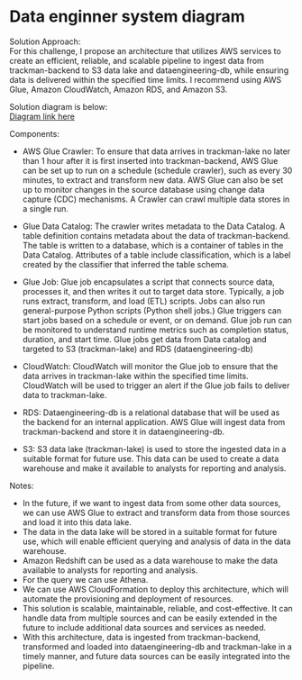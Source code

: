 # Data enginner system diagram

Solution Approach: <br/>
For this challenge, I propose an architecture that utilizes AWS services to create an efficient, reliable, and scalable pipeline to ingest data from trackman-backend to S3 data lake and dataengineering-db, while ensuring data is delivered within the specified time limits. I recommend using AWS Glue, Amazon CloudWatch, Amazon RDS, and Amazon S3.

Solution diagram is below: <br/>
<a href="https://online.visual-paradigm.com/app/diagrams/?lightbox=1&highlight=0000ff&edit=_blank&editBlankUrl=https%3A%2F%2Fonline.visual-paradigm.com%2Fapp%2Fdiagrams%2F%23diagram%3Aproj%3D0%26vpov%3D16.3%26vpob%3D20220410%26client%3D1%26edit%3D_blank&layers=1&nav=1&title=TrackMan_Solution%20daigram.vpd&vpov=16.3&vpob=20220410#R3cU2FsdOGVkX1U9Snq%2FudSoJDR4slRo8XEfEZu9G2SRUz9Cmi4Tfk%3DU8sNJYg5km%2BPlRdEI6Hyo8O3kXjpE7%2FdBDLXXMaw1%2FCxlWj8%2BIXBxhE0TEGHBzh2a%2FZ5YfMeLtiwfXCqsulUEIX2c7eAYP9KhnNOpmFoHMu5bHmI%2B0zwX6%2BdcDDl6u09JKCZzUcv62yCdNdcs0kBEQ7hcmFHAyF%2BCa5pN26RkGdGd8u6GBT2h3MWjiJ8h7T1RJdxYxNUs0aQF76t9CuPTN%2BBt7MoL5Cm7UrWEmHoj%2FJxd4F37LsOrnacjwPurtqU5kbs2l8X7bAR4GVfa%2BVEdJDQ0Xi65IykowG8ji7y1EAf08iFWUuCZJprF2oSQJCtmEbSPBI27M3ySd3syDK1YmPuh3lYtpuezLLc1mt9ZpUAfAxU1W1IMQFt1G2WhF%2BRUgsiBqE1AuG01AoPPi4ZCbwqMctgcDc65NqsNjCBxvrHXdtp4leGtpJJesvE7oODkU8wkCKXgL8RErXPfF3euKBlr1DvB873jfqU16zMgWNAOIVYyk2%2FutrirtPpAyAdQpXTy1wCcuSTHxHsZCFZf7yspn38nu9C9Arg5PT7nh%2FDcYD%2BKKq0QotCyp7hCLrwxHK2Fzf0yf0AmwuHLmSTK1oNutBjShub7o07ozyLmPoX8tSgxuD%2B6darDYA9i00CXeG12t8FSiouXNGmq8Bi1jf161xZWsEkt4z6y0syJL%2FBVyytykM%2Fs%2BEfFmslAcpeK16FcyGfhQoh5ozB3%2FHzfQn58UQj1I2lRZsrPDXPsKmHQKR9SyNiWbcJmpVBAACErecQONE9DK0JEbGZD7nAbNrthmzoRAs010S1xVNObT0ZSPVJ1AeRVIgP9cEoBSEm0HMpLz%2FSalTVPXxT76lWPEeuniuOcQNF%2Fn8mH5W4ZyDqfgjMxppXkOM4T8kUZgIHFeae%2FSVAZwgm%2FNZmZ0%2B5UOOp7%2B8PoSBKhO9Y9lBI0E13mv55J%2Fsto3aZb%2BLy1yA1Xgkl0T7spf5WZGbsklSlcmzZOUf3slLROMrg2wyNOeHVULrjlDJt15OwyAtqCC3Z%2FqDbfqtK7%2BnyHLK43HRfcMm4%2F083t6%2ByTaxqlb4Fi2i%2BlN3pOx4wDGEiL7SuVODWCP03oN9I6zQpJpynJqvpdFMaxtitC7kzrqluNdOmNdmrI2HZE7J3hEVmLcNCqPrExt0zPjLO90jIocDWZdxnnA4X28zN8ejBOWhefkDHUqUHgueywOXYkGiJggY7yfrYOioYmIeMJrWjQRi5CqGfqHXkC7AoMfPFLzp7r053lIf7gzq%2B6SpA69f58zLwcN4dXt%2BxZExf7tx23G3h4TgxoCg%2Bbwb5fkUtS%2B2x%2FH6dPH56dfC6j0e2Llcyy%2FUGbPHhc%2BfVLfU3NxjmqgCBiQnWnEfFWXXnVn7UuuYzESrehxPQIwOAlx5vgVDsa6nfyMqGALNx2l2ki4X6WuT9KB8Qp9pE2bsqLIGq8JiF9A6LpSG%2F%2FAMVbndpdCiUT3nsqveQnLzQhoSnVKvCfrnpAPQ8kmBWbHqNFLikv1kVhWft%2BtH51DUYPi2e9KjkA3Z7okPYH44M4ApVc8f0bBH94t1eTm4cZbpdmx0xEEnCSI76OvVgl4XbN9%2FJFFMkbbakBruym%2B3RHEbFC7H%2BYM%2FiEYriQOMRXooZtliRM6c1TXlMMluHMvAxRTitpfvybnGLBv0PGHSxbHAnxSACCF2UFIfbGb5c7RsBmBLgelWi%2F00BTpHBTHfBazDfUbXxocRvDObrWREsI%2B0LuDqJ25HR3w9nxa0fnCQgTAV3C%2B7Sg45u1TRoEd4T%2F1xB6IoSEhC0oQnN8v7x82DQMdyK%2Bdebv7l3wlk8gWQerOUFzTMSLDVSLOpbpvAqiYZ%2FUM29zOijOSfsPmhJoKV5eqhqri30xINndQ%2BpXU39GDZM7Np%2BDQcpkWhMTc2xmZucoTDs%2BwGAQCvLFxkYOI0thcycjXSP7pW1%2FrQOWG%2FYiEUxZHOjlbruoIUpBusOdpuN3%2BaJUsknatKxk8aSPADhju7DT4bwkDd%2BCGlLMq9z78ll78EkQoTlGGr29RCQYWjamyxWzfofHBDP94%2FI95k7fyk9rV4TjpPkSyZGH2ay05sMucpec4MxNfkCWWeVdGzjrEcauRRBjMZde4cBcruB4idLdkhB%2FjeWwYgluFv7KLXOnDwWEtSXvgUwNIhB4pac5wYqS0exzZttUgyu8rIx%2BsgJspCTdhPhwNm3L5n1c4rhXMpTtIruV2J3EOfEnTuTAVXRflni3iHE9Q0OdALNJE8ieMv2B41bmmvcynDKAal9izEFw%2FtMAdRuGDFUu2gdqiVefazLAqnPMVSQ9u3P72sROtrGMO64H7qQU%2BQ09cB2u71UZiAf3hMzpf%2F4jaebC9dNNKksflXgY4ajwxYov6Nt5aBf%2F1Gpo%2BF6fzxhQM3e%2BB9uWgMoJPwMr80Ki61realDeP34e0u4BRZmCRUNWMmIxP41YSMaDW9GXWvH2uzFY66m%2Bpkg2kMzbikW1k%2BhNCqP1YDlZiYsDya7f3iCRoUd05mdt8neYUgexL7ZmlTn655S8PLPD7UkSiSjCjrYgwItw7fnuNDgWt2f1KebAaA1corM560%2Fa8Li49k3O4HDrKIKIsJ%2BmoYSa50ZAranfFftvf1Sbpx6kxBmAYTWrP%2BAlJAvYNTnGcvt9iBOBJNMzrHa3BdIc60hch%2FeLTmsdxtvb3aEMsNtUoszD%2F4AwVTzaGIcoUfgrcAGS2IDTObaRpE7RPYz6c9WBpe21x0w8G3AAas8JRJjwqWQbayEnNqfsceVR5KBpfwfjEoBbVgTDBgYXV8S3gDceZyxuJ0u4fSKx1BV8K6EotKT7sXzM4nPSuv4g9Xf2kYOYXwWvVHSPddgSF7G6BXFTDK%2BdRLhzBET9wCHRAKig8%2BtKomVp22oVTg%2BsE8dkQHfCvy8ZivO85j6WyGkUdBCP9yD9GqhEfDeRYU%2FgmgN97Rd3F8b2TtkeYj15O0RC0S9wCj7WovBzdsmlX8JV3RX63GAgNhkbiqZrFZeKcdTH2UttRBtVN1UqsrqNmwRSG5NLhhNvThne7L1A3GSeGKuxC3OXR%2BnLAMc%2BlFTUwPEq1bvaC3iBp7VK57VCknJBkAVltsZI3mKw4Ph5qEzf3vNacH381YGjKnU8oRP1xR36bEan9TzPSiIn35EcQ%2FWvAmV44l2nm5tao2q16qI6a%2BQdQElprrQpV0LTeGTqvpeDXxQeN8m1qsi0P6gpTwp6D23N5dwyRJTnz1g5%2BFMxEn1D3yDHyJ209%2BHxkYTZCaRPiYCRe2kgMscJ0q5jdYF6KiCEqqH0R2ftIZ8wbYNwXC0bnyzDrEP15fBoyLkAmLxbk5skUj4l3oWRMf4mjm9H5OpyZeN5lb%2FcPG2zmbj5N31tsscLKAW1cCVjHRKuvKBT7VgXCMNF6YBbpLvolGAl4s0PjlItYkDM6hJUPKM%2FTZUQdGOR7C%2FwLp2Q52LQ9eE1ogx7yFk6i0cbM%2BczAQuYS8Gf0xJ12jJEWnZxVV3Eq5ecIMcg2ket5%2FYvrWn%2BSeWTPzaX8lhfY07ygR%2FOXgyB7Z5kFGDCHqvPIR9IV97DVaR%2Fy3uqgHPMrWW8%2BNzcpS1Bp48EjFpAvKm47MuhnoKoJftfIl4OqVPRaHGA4vQZ4jiVZpRE6ndAOfEH%2BIserFZWHc%2FFuWusEZ9KJnnztax%2B59oAli2Voz5rFaIwDcDHKGmReCuDjNlUP7j7KwXXkIkxrOBxH4q7CzRqeefq3Z7oJ4RRkkPBQCz8z9vhQr2%2F6ypodERWfgxhUG%2FtfN2ajonmak1LyDwe7KobS3i0O9cHUP7Bb%2FzHDrnMw9dRjjCNuPRiuK3OkrblPnKMTmYqMIKh3U29s384Y9xgynqTqoCdLZW4LSlutrPQCnl6GDxfkJ329y0IEOCFMs%2BRRiyYuOrfQ9QqIp1nYQWzaNQ3%2Fuo%2B3%2Fol2Dluv0d%2BkA5YC35bhwXS6A4YQRZBhHvO2VUVJrVJOshZoVLt6meuvD3D0cTX%2FnPLSPhcHwIc8NqmIn%2F%2BuVNzrrqeuyIhssnQ6kkjA9U4p%2F%2Bu04DV3isZwCniVhe14e0uVoR%2BNok%2BKOzu3XWkiJqoYCFITU7Au%2FjbcM8%2FNfHfOxSiuCn%2BWnq1l2U2qHoe%2Fr%2BYbrX9iVZ15%2BVG8nAhkwz4HaiIDlDN38hX7spSFXYRfARiQDSICYsd9TIjxje8ZXuWrxbyBCVpmvz40lQiI8ZY4HTnqjUoVzIqGtWIoWG1vFldRz3at2IqxMDlOMD8S9GnSLPyVrLXdDSSanYuykPkKJbtYD%2ByzNjboGeXUKHOenNPRCbfnm98L3rMC3ZgsBe4u3%2FEb4LrP8S%2BIDWF9fUWD0RCma3zEiLsDFWo%2B9iNSm2SRc%2FSpRKQZjxEMWO%2FY1RbBGyTSxMkpKn4WpCo6OLVJiafZ2E36e%2FAp%2BeMui1cKJPVJcpP3T3nQu9sZlQaFfCfHa56kPfE9X8mY96a1LM3Lj637THftPWOvRZ0ww2ll0BohzGveHeGJWfmBSGNspKRUl9kE4H3cTZpF1fTjHbJAgC%2FYjUKpcCuNg%2Fdhfk5NEwBOa5wJa5ZlUF%2Fw0RtM5tTXNtDijWkkaPFjptgC7en%2Frn014np%2BYtOXdVx1cI%2B6mL72%2FwrM83WlimTSN9lRybBnZlx8iLBGPMixIlT9RF%2BE97JZs98lGKLp79iMrBEvmu2VeXq4zNgqE9zhT3yq%2Bw5VVjurBVaFKFyVctyKnrhpnPSnqlbbKskiWxsJ1ZiuuuM09%2BY026udm%2BSR9s5jGFjhdLtMzrliPnMKi2dULyR4bpZF8qBnnTGDBXQpVrXjtz%2B2qLgJyGbETOCkgGCfkM9yzO4v3C1AChjY6WfvSIMWzMr01KMHK6%2BdT1Vu5daV93c32vv0tcx94gRhXzpRSMfgVQWTaGqs%2BsyRUMAlPZnnp%2FaX6cdzQcue5Ua6OE7NQvylbSn7Jsz9hOQGYAwdEn5itQHNzafB28nkku32bPZHYrzb7e9W985R6B3U6SH%2FKwBJMNBskkQDCCNNZsy19vcp7eXUIpuTlA8maDeoJsi0sSm7eu3Vrt0H3k2xijdTNrHF7xmQBfqFWx%2BGTVMFnYOsW0JCLht4jN7osTENbZUO%2Fh7HTp5aeUKiyFbdaUDzoUiHJpSZLVesB8imWMNk5phv7W%2BkzYCqbs4kuE0C0jCzbu4WFnHNUbmoBW7ueI%2BsKyKW30DmDjLnnd3RCD9LfSbrkIpbnApVj7%2FycEmGx52mYG54siphseehgh%2FPMy6txoTP4a6MtQSFY2TAPzTuLLvylSaiwX7qn2QJDfAEUEyYGkml6nOy9oSBcQeLXrhD4TI5%2F4oidEq0qGirrLTFKErBLF%2BsoXxKO%2BmSa%2BElUlDS0jvlF%2F8Q3xhTDBFsc9VWU0am2HUYyxKhe48O%2Btxh0Wvh2TwY5ELRXrMAkgLvTfiAECAmi6G4LejPJJ94Pc24MGfcdWxda97JHa6sxVZk7viedkTswNElVA3szc1XBjWCg%2FvWm1SSwiHWZwgo1sLoV4z8qqKlK3K9zujDyUGZp1uM%2FiOAI2mo7drlsua1C00lLVkypLhY3BVGqKkWf2Rk0GMw5Dmqk5hczOeHHdLIF0dKtMrZsDXx6TTPpDLEnn7%2BkSab%2FTOsiQ0RK4Rs9O00HSB8laaSJh9Ch6I6l3OWYim1US6agR8Bws%2BpbyL7J85qqycODwJuAlsM2tzsNXdE2YkIAq8BJ04ILfO%2BkkehUj%2BlPhy4zqdsexyUwEF2CQWSvP8LOUdRJpyrfktMIplXwe11A7rw3%2BEFn9GKKX0081lTUCO3S4U0J8wwnvMb50Uky%2Fm79XSUDYySICvAdnuB1di6rqpgkBJUv6rEiWDenWQKjZ%2Fo6BR65VmHSHt2Fx8KwawwQHpxm6hQczHFzQPGHNLIjyjJG12Kf74WgIIRBa2ykbGDpxxpxlyRD2osqWm4FN68dVxNblTbpw%2BzjpYRN5s9JS77ltkl2qCLe1hWoWB7kMgfuh0lobccLN73XUaXNx9RPu8flEOcaYI9rLDQ0zINfw%2F5zZ%2FqlDAKqtOEnAOV3DIs4J1IpYw8vUqEBnjK5S2cqMWhozagDZPVpZtRn2I1sbkSIsBMIAfy3TccHfyfyqL8bCxImduec0P93iIPvr4y309UO0%2F8OOg1QvSvpE0RSlr4S2pwAN4uGD0N8BFyZ30GIwx7QBhGg9er8sdtqHQd4DUTubNx0tZ%2Bx2ER7M%2BW9oeEpShNvXkexwD7Yuom1UM1LCdVMzz7htebHjLh8JGm9xl4XQbMNIGNTgKks9iJ7801IImSTc64uiz9FixeNs%2BBqRSlUgQfjmaIrbA09awcjG4LEIW%2BnsHn6elDzQXQRYeXIJQoayBL%2B2zn1oe1BZVSFmbNyd2ePdUxSsxnxacWXhh6w4rscyRUpKRiU8M8izsariyoJBXbjHnjyXqKVuJMIsrK3sy2FaJYYWw8fG%2B3cPdKOSAZRcaYbOkLrUMgpwX%2FiTWdlsVJus9xKIpMszOuZA0Ht0ZBT8Zla3hHJpBsaGZkfHnlXI%2FHBkIWX4%2BhsNAd6qJj5lW1YovyBeyIPR8xisdj%2F8q8LODRFqbrybqoIja1MnRTDx7AWHdTKBVq0SFZlw8Gy%2FR1dI98D90n821KyqNVDug1R9bNWqp7WM9M5eISz6faWvRbCkOiJ7pb%2BqNLDtEFYLWplFTzr%2FdiTyOOHnxGJznGNLu0bBN9Q41tXtz%2FrLKJvK2y%2FW%2BjmbDuR%2F1sXE%2BrRrvhJC1S8wV35oPOW%2FqZTgk13gpxljUoVRNMiONNXwcobFhSEQEKWVJ1uj7S6sgAuJFq%2BGzGlvhf%2BqE3LxmG7Nt5pQFiAjOKmUfBIzYLNPOUzaZia73s%2FMflKCBkLQZEbR19lZjsPYUIm7It%2FIMIFymHWRVmYJjY34u0T8WCO7KpBY03y11iMLXz9ZMQ6ID75WUWXRl8Vk5Vb6Z8KXadlT4TCcYJPXAtPeHqeOXGMLkDj2LohA7ec94k6FobqpRT9EGtUrt9Vtm%2FZawEt%2FMdwQKe%2BZm2FPHNrHdhBpLCaHmYeCbFglB%2BtC558nyRXTM%2F2KSpJm%2BNeInsfP7kbXyU0o194mhv9Yzoq%2FN7xzDVFKLABMaPV6osX9egsfoUFt62JPyNC829VOESJRWA4jJIY5NvnP30Re3VMaaHFFmMAqF%2Fma3NSihwJGepTND7Bo0486z6x5Rb3JXry4rtOhsaFZt92cG976HKNQ0ZDDAwHz%2BNp1F4W9muMdBzdpCJwEvDpJjoPt%2B5sZmxPyS0pk0mcPw58lXN2eclV2VK%2Bceeige4Ip3iYE3BXQtTrHXdI1AYfdn1hmzdQryfnR1tonWr7JIgscJqRH%2F1x59V7ca58hn1okM%2B9mWU7ILTYTwTTTY58PJVrdJXYqZrV7MN5leILoR0gWcUDkJcZr81%2Bjn1OvB5FQXws9yP4mKd3lpwKKpe3hk0Sun4QudG6udyf5%2FjJqNGNyArKeh%2B%2F25onWMtwV%2FhLhEYNygd7IY8WlV4b1gmYzn%2BZsP6o81zbVVzDXH1ZLzVewXw54N%2BAO%2FP49Y53Gm0eyzt%2ByfYBRO0WjDtJZIq9j29F0uz0IUB1%2BVxypsCvRkA%2FYYAIQRotnqf%2FwWOYDo315rZVbXQzyAH3hwTE15IHVRRSwz%2BXxnyF1jLWFwy07dv3GeBsgsxRzQLZ0%2BiUIbFy%2F%2B2L8xIvG3EsSMbge6ffbEAqg4CCVkdQthauN2balTz0Ewpi%2F2%2F4sLz4GXraXKgBKRur9m%2BIefrTkCZn1WHwbx7FmEXLI5QAfvpCZAbP%2FE6FkoDxDBgujjcpYDyCVq55ei7BykqSaoRFtJdNUZerWk0FnsQeH1dT3W7REBLm2StW%2FlLbAuKw3PN77L%2BPdpWCT9ryJB6GA1VNplp6%2BJ67A6HAsmYE2wx%2FKMr2odHwTKJ9E1xfRT1k8IlddIZbDjcoR2F2VwoyPHWWizFxuh1VsBv9ba14BSVEQKCH4AYSuvd10nUGTaMqScll3JnPywfTQq8Il9EmTQkYR54s3zos5boB437%2Bu0IHvR2quUs5L%2BhU3N8cwHt2f8GA4p7loPph3T8zJZtWxcpGlLvGtFJsDHEFxHlnjhMsVIB0dhXhYN3Zdh0AVtlG7ogxosW7T%2BfQ%3D%3D1dIwV116" target="_blank">Diagram link here</a>

Components:


- AWS Glue Crawler: 
To ensure that data arrives in trackman-lake no later than 1 hour after it is first inserted into trackman-backend, AWS Glue can be set up to run on a schedule (schedule crawler), such as every 30 minutes, to extract and transform new data. AWS Glue can also be set up to monitor changes in the source database using change data capture (CDC) mechanisms. A Crawler can crawl multiple data stores in a single run.


- Glue Data Catalog: 
The crawler writes metadata to the Data Catalog. A table definition contains metadata about the data of trackman-backend. The table is written to a database, which is a container of tables in the Data Catalog. Attributes of a table include classification, which is a label created by the classifier that inferred the table schema.

- Glue Job: 
Glue job encapsulates a script that connects source data, processes it, and then writes it out to target data store. Typically, a job runs extract, transform, and load (ETL) scripts. Jobs can also run general-purpose Python scripts (Python shell jobs.) Glue triggers can start jobs based on a schedule or event, or on demand. Glue job run can be monitored to understand runtime metrics such as completion status, duration, and start time.
Glue jobs get data from Data catalog and targeted to S3 (trackman-lake) and RDS (dataengineering-db) 

- CloudWatch: CloudWatch will monitor the Glue job to ensure that the data arrives in trackman-lake within the specified time limits. CloudWatch will be used to trigger an alert if the Glue job fails to deliver data to trackman-lake.


- RDS: 
Dataengineering-db is a relational database that will be used as the backend for an internal application. AWS Glue will ingest data from trackman-backend and store it in dataengineering-db.


- S3: 
S3 data lake (trackman-lake) is used to store the ingested data in a suitable format for future use. This data can be used to create a data warehouse and make it available to analysts for reporting and analysis.

Notes:
- In the future, if we want to ingest data from some other data sources, we can use AWS Glue to extract and transform data from those sources and load it into this data lake.
- The data in the data lake will be stored in a suitable format for future use, which will enable efficient querying and analysis of data in the data warehouse.
- Amazon Redshift can be used as a data warehouse to make the data available to analysts for reporting and analysis. 
- For the query we can use Athena.
- We can use AWS CloudFormation to deploy this architecture, which will automate the provisioning and deployment of resources.
- This solution is scalable, maintainable, reliable, and cost-effective. It can handle data from multiple sources and can be easily extended in the future to include additional data sources and services as needed.
- With this architecture, data is ingested from trackman-backend, transformed and loaded into dataengineering-db and trackman-lake in a timely manner, and future data sources can be easily integrated into the pipeline.


